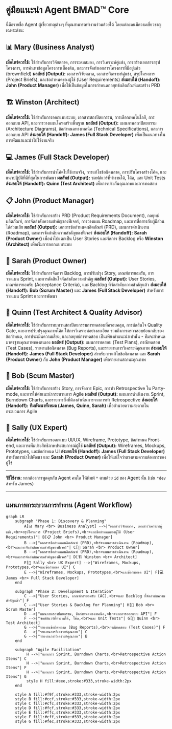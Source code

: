 # คู่มือแนะนำ Agent BMAD™ Core

นี่คือรายชื่อ Agent ผู้เชี่ยวชาญต่างๆ ที่คุณสามารถทำงานร่วมด้วยได้ โดยแต่ละคนมีความเชี่ยวชาญเฉพาะด้าน:

## 📊 Mary (Business Analyst)
**เมื่อไหร่ควรใช้:** ใช้สำหรับการวิจัยตลาด, การระดมสมอง, การวิเคราะห์คู่แข่ง, การสร้างเอกสารสรุปโครงการ, การค้นหาข้อมูลโครงการเบื้องต้น, และการจัดทำเอกสารโครงการที่มีอยู่แล้ว (brownfield)
**ผลลัพธ์ (Output):** เอกสารวิจัยตลาด, เอกสารวิเคราะห์คู่แข่ง, สรุปโครงการ (Project Briefs), และข้อกำหนดของผู้ใช้ (User Requirements)
**ส่งมอบให้ (Handoff):** **John (Product Manager)** เพื่อใช้เป็นข้อมูลในการกำหนดกลยุทธ์ผลิตภัณฑ์และสร้าง PRD

## 🏗️ Winston (Architect)
**เมื่อไหร่ควรใช้:** ใช้สำหรับการออกแบบระบบ, เอกสารสถาปัตยกรรม, การเลือกเทคโนโลยี, การออกแบบ API, และการวางแผนโครงสร้างพื้นฐาน
**ผลลัพธ์ (Output):** แผนภาพสถาปัตยกรรม (Architecture Diagrams), ข้อกำหนดทางเทคนิค (Technical Specifications), และการออกแบบ API
**ส่งมอบให้ (Handoff):** **James (Full Stack Developer)** เพื่อเป็นแนวทางในการพัฒนาและนำไปใช้งานจริง

## 💻 James (Full Stack Developer)
**เมื่อไหร่ควรใช้:** ใช้สำหรับการนำโค้ดไปใช้งานจริง, การแก้ไขข้อผิดพลาด, การปรับโครงสร้างโค้ด, และแนวปฏิบัติที่ดีที่สุดในการพัฒนา
**ผลลัพธ์ (Output):** ซอฟต์แวร์ที่ทำงานได้, โค้ด, และ Unit Tests
**ส่งมอบให้ (Handoff):** **Quinn (Test Architect)** เพื่อการประกันคุณภาพและการทดสอบ

## 📋 John (Product Manager)
**เมื่อไหร่ควรใช้:** ใช้สำหรับการสร้าง PRD (Product Requirements Document), กลยุทธ์ผลิตภัณฑ์, การจัดลำดับความสำคัญของฟีเจอร์, การวางแผน Roadmap, และการสื่อสารกับผู้มีส่วนได้ส่วนเสีย
**ผลลัพธ์ (Output):** เอกสารข้อกำหนดผลิตภัณฑ์ (PRD), แผนการดำเนินงาน (Roadmap), และการจัดลำดับความสำคัญของฟีเจอร์
**ส่งมอบให้ (Handoff):** **Sarah (Product Owner)** เพื่อนำไปแตกเป็น User Stories และจัดการ Backlog หรือ **Winston (Architect)** เพื่อเริ่มการออกแบบระบบ

## 📝 Sarah (Product Owner)
**เมื่อไหร่ควรใช้:** ใช้สำหรับการจัดการ Backlog, การปรับปรุง Story, เกณฑ์การยอมรับ, การวางแผน Sprint, และการตัดสินใจจัดลำดับความสำคัญ
**ผลลัพธ์ (Output):** User Stories, เกณฑ์การยอมรับ (Acceptance Criteria), และ Backlog ที่จัดลำดับความสำคัญแล้ว
**ส่งมอบให้ (Handoff):** **Bob (Scrum Master)** และ **James (Full Stack Developer)** สำหรับการวางแผน Sprint และการพัฒนา

## 🧪 Quinn (Test Architect & Quality Advisor)
**เมื่อไหร่ควรใช้:** ใช้สำหรับการทบทวนสถาปัตยกรรมการทดสอบที่ครอบคลุม, การตัดสินใจ Quality Gate, และการปรับปรุงคุณภาพโค้ด ให้การวิเคราะห์อย่างละเอียด รวมถึงการตรวจสอบย้อนกลับของข้อกำหนด, การประเมินความเสี่ยง, และกลยุทธ์การทดสอบ เป็นเพียงคำแนะนำเท่านั้น - ทีมจะกำหนดมาตรฐานคุณภาพของตนเอง
**ผลลัพธ์ (Output):** แผนการทดสอบ (Test Plans), กรณีทดสอบ (Test Cases), รายงานข้อผิดพลาด (Bug Reports), และรายงานการวิเคราะห์คุณภาพ
**ส่งมอบให้ (Handoff):** **James (Full Stack Developer)** สำหรับการแก้ไขข้อผิดพลาด และ **Sarah (Product Owner)** กับ **John (Product Manager)** เพื่อรายงานสถานะคุณภาพ

## 🏃 Bob (Scum Master)
**เมื่อไหร่ควรใช้:** ใช้สำหรับการสร้าง Story, การจัดการ Epic, การทำ Retrospective ใน Party-mode, และการให้คำแนะนำกระบวนการ Agile
**ผลลัพธ์ (Output):** แผนการดำเนินงาน Sprint, Burndown Charts, และรายการสิ่งที่ต้องดำเนินการจากการทำ Retrospective
**ส่งมอบให้ (Handoff):** **ทีมพัฒนาทั้งหมด (James, Quinn, Sarah)** เพื่ออำนวยความสะดวกในกระบวนการ Agile

## 🎨 Sally (UX Expert)
**เมื่อไหร่ควรใช้:** ใช้สำหรับการออกแบบ UI/UX, Wireframe, Prototype, ข้อกำหนด Front-end, และการเพิ่มประสิทธิภาพประสบการณ์ผู้ใช้
**ผลลัพธ์ (Output):** Wireframes, Mockups, Prototypes, และข้อกำหนด UI
**ส่งมอบให้ (Handoff):** **James (Full Stack Developer)** สำหรับการนำไปพัฒนา และ **Sarah (Product Owner)** เพื่อให้แน่ใจว่าตรงตามความต้องการของผู้ใช้

---

**วิธีใช้งาน:**
หากต้องการพูดคุยกับ Agent คนใด ให้พิมพ์ `*` ตามด้วย `id` ของ Agent นั้น (เช่น `*dev` สำหรับ James)

---

## แผนภาพกระบวนการทำงาน (Agent Workflow)

```mermaid
graph LR
    subgraph "Phase 1: Discovery & Planning"
        A[📊 Mary <br> Business Analyst] -->|"เอกสารวิจัยตลาด, เอกสารวิเคราะห์คู่แข่ง,<br>สรุปโครงการ (Project Briefs),<br>และข้อกำหนดของผู้ใช้ (User Requirements)"| B[📋 John <br> Product Manager]
        B -->|"เอกสารข้อกำหนดผลิตภัณฑ์ (PRD),<br>แผนการดำเนินงาน (Roadmap),<br>และการจัดลำดับความสำคัญของฟีเจอร์"| C[📝 Sarah <br> Product Owner]
        B -->|"เอกสารข้อกำหนดผลิตภัณฑ์ (PRD),<br>แผนการดำเนินงาน (Roadmap),<br>และการจัดลำดับความสำคัญของฟีเจอร์"| D[🏗️ Winston <br> Architect]
        E[🎨 Sally <br> UX Expert] -->|"Wireframes, Mockups, Prototypes,<br>และข้อกำหนด UI"| C
        E -->|"Wireframes, Mockups, Prototypes,<br>และข้อกำหนด UI"| F[💻 James <br> Full Stack Developer]
    end

    subgraph "Phase 2: Development & Iteration"
        C -->|"User Stories, เกณฑ์การยอมรับ (AC),<br>และ Backlog ที่จัดลำดับความสำคัญแล้ว"| F
        C -->|"User Stories & Backlog for Planning"| H[🏃 Bob <br> Scrum Master]
        D -->|"แผนภาพสถาปัตยกรรม, ข้อกำหนดทางเทคนิค,<br>และการออกแบบ API"| F
        F -->|"ซอฟต์แวร์ที่ทำงานได้, โค้ด,<br>และ Unit Tests"| G[🧪 Quinn <br> Test Architect]
        G -->|"รายงานข้อผิดพลาด (Bug Reports),<br>กรณีทดสอบ (Test Cases)"| F
        G -->|"รายงานการวิเคราะห์คุณภาพ"| C
        G -->|"รายงานการวิเคราะห์คุณภาพ"| B
    end

    subgraph "Agile Facilitation"
         H -->|"แผนการ Sprint, Burndown Charts,<br>Retrospective Action Items"| C
         H -->|"แผนการ Sprint, Burndown Charts,<br>Retrospective Action Items"| F
         H -->|"แผนการ Sprint, Burndown Charts,<br>Retrospective Action Items"| G
         style H fill:#eee,stroke:#333,stroke-width:2px
    end

    style A fill:#f9f,stroke:#333,stroke-width:2px
    style B fill:#ccf,stroke:#333,stroke-width:2px
    style C fill:#cfc,stroke:#333,stroke-width:2px
    style D fill:#fcf,stroke:#333,stroke-width:2px
    style E fill:#ffc,stroke:#333,stroke-width:2px
    style F fill:#cff,stroke:#333,stroke-width:2px
    style G fill:#fec,stroke:#333,stroke-width:2px
```
